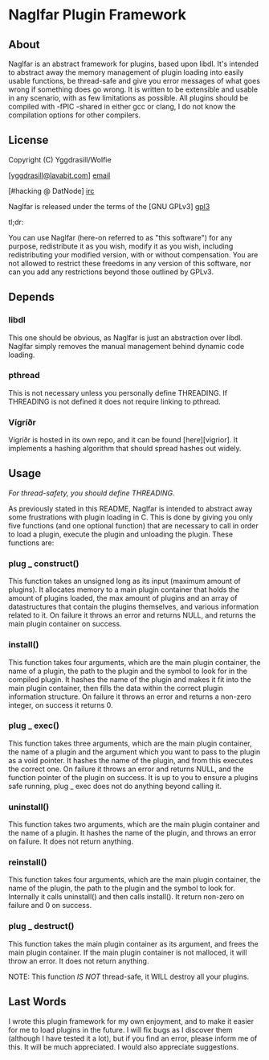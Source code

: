 Naglfar Plugin Framework
=======================

About
-------

Naglfar is an abstract framework for plugins, based upon libdl. It's intended to abstract away the memory management of plugin loading into easily usable functions, be thread-safe and give you error messages of what goes wrong if something does go wrong. It is written to be extensible and usable in any scenario, with as few limitations as possible. All plugins should be compiled with -fPIC -shared in either gcc or clang, I do not know the compilation options for other compilers.

License
-------

Copyright (C) Yggdrasill/Wolfie

[yggdrasill@lavabit.com] [email]

[#hacking @ DatNode] [irc]

Naglfar is released under the terms of the [GNU GPLv3] [gpl3]

tl;dr:

You can use Naglfar (here-on referred to as "this software") for any purpose, redistribute it as you wish, modify it as you wish, including
redistributing your modified version, with or without compensation. You are not allowed to restrict these freedoms in
any version of this software, nor can you add any restrictions beyond those outlined by GPLv3.

Depends
------

### libdl

This one should be obvious, as Naglfar is just an abstraction over libdl. Naglfar simply removes the manual management behind dynamic code loading.

### pthread

This is not necessary unless you personally define THREADING. If THREADING is not defined it does not require linking to pthread.

### Vígríðr

Vígríðr is hosted in its own repo, and it can be found [here][vigrior]. It implements a hashing algorithm that should spread hashes out widely.

Usage
-----

_For thread-safety, you should define THREADING._

As previously stated in this README, Naglfar is intended to abstract away some frustrations with plugin loading in C. This is done by giving you only five functions (and one optional function) that are necessary to call in order to load a plugin, execute the plugin and unloading the plugin. These functions are:

### plug _ construct()

This function takes an unsigned long as its input (maximum amount of plugins). It allocates memory to a main plugin container that holds the amount of plugins loaded, the max amount of plugins and an array of datastructures that contain the plugins themselves, and various information related to it. On failure it throws an error and returns NULL, and returns the main plugin container on success.

### install()

This function takes four arguments, which are the main plugin container, the name of a plugin, the path to the plugin and the symbol to look for in the compiled plugin. It hashes the name of the plugin and makes it fit into the main plugin container, then fills the data within the correct plugin information structure. On failure it throws an error and returns a non-zero integer, on success it returns 0.

### plug _ exec()

This function takes three arguments, which are the main plugin container, the name of a plugin and the argument which you want to pass to the plugin as a void pointer. It hashes the name of the plugin, and from this executes the correct one. On failure it throws an error and returns NULL, and the function pointer of the plugin on success. It is up to you to ensure a plugins safe running, plug _ exec does not do anything beyond calling it.

### uninstall()

This function takes two arguments, which are the main plugin container and the name of a plugin. It hashes the name of the plugin, and throws an error on failure. It does not return anything.

### reinstall()

This function takes four arguments, which are the main plugin container, the name of the plugin, the path to the plugin and the symbol to look for. Internally it calls uninstall() and then calls install(). It return non-zero on failure and 0 on success.

### plug _ destruct()

This function takes the main plugin container as its argument, and frees the main plugin container. If the main plugin container is not malloced, it will throw an error. It does not return anything.

NOTE: This function _IS NOT_ thread-safe, it WILL destroy all your plugins.

Last Words
---------

I wrote this plugin framework for my own enjoyment, and to make it easier for me to load plugins in the future. I will fix bugs as I discover them (although I have tested it a lot), but if you find an error, please inform me of this. It will be much appreciated. I would also appreciate suggestions.

[gpl3]: https://www.gnu.org/licenses/gpl.html
[irc]: irc://irc.datnode.net/hacking
[email]: mailto:yggdrasill@lavabit.com
